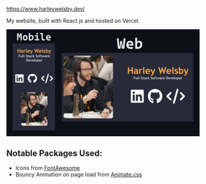 https://www.harleywelsby.dev/

My website, built with React.js and hosted on Vercel.

![Demo](websiteDemo.png "WebsiteDemo")

## Notable Packages Used:

- Icons from <a href="https://fontawesome.com/">FontAwesome</a>
- Bouncy Animation on page load from <a href="https://animate.style/">Animate.css</a>
